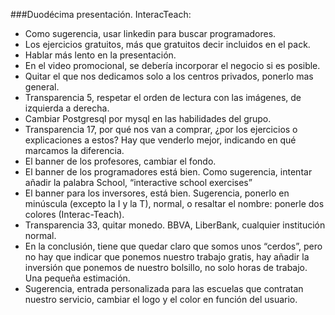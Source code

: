 ###Duodécima presentación. InteracTeach:

* Como sugerencia, usar linkedin para buscar programadores.
* Los ejercicios gratuitos, más que gratuitos decir incluidos en el pack.
* Hablar más lento en la presentación.
* En el video promocional, se debería incorporar el negocio si es posible.
* Quitar el que nos dedicamos solo a los centros privados, ponerlo mas general.
* Transparencia 5, respetar el orden de lectura con las imágenes, de izquierda a derecha.
* Cambiar Postgresql por mysql en las habilidades del grupo.
* Transparencia 17, por qué nos van a comprar, ¿por los ejercicios o explicaciones a estos? Hay que venderlo mejor, indicando en qué marcamos la diferencia.
* El banner de los profesores, cambiar el fondo.
* El banner de los programadores está bien. Como sugerencia, intentar añadir la palabra School, “interactive school exercises”
* El banner para los inversores, está bien. Sugerencia, ponerlo en minúscula (excepto la I y la T), normal, o resaltar el nombre: ponerle dos colores (Interac-Teach).
* Transparencia 33, quitar monedo. BBVA, LiberBank, cualquier institución normal.
* En la conclusión, tiene que quedar claro que somos unos “cerdos”, pero no hay que indicar que ponemos nuestro trabajo gratis, hay añadir la inversión que ponemos de nuestro bolsillo, no solo horas de trabajo. Una pequeña estimación.
* Sugerencia, entrada personalizada para las escuelas que contratan nuestro servicio, cambiar el logo y el color en función del usuario.

